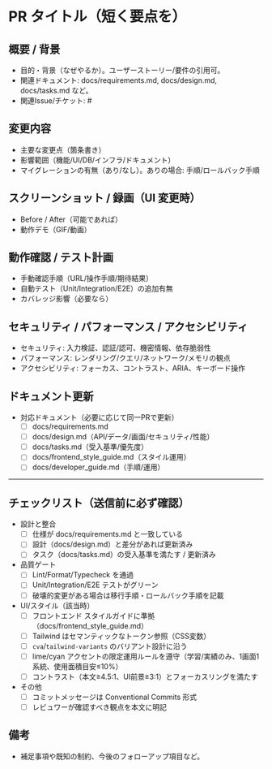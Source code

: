 # PR タイトル（短く要点を）

## 概要 / 背景
- 目的・背景（なぜやるか）。ユーザーストーリー/要件の引用可。
- 関連ドキュメント: docs/requirements.md, docs/design.md, docs/tasks.md など。
- 関連Issue/チケット: #

## 変更内容
- 主要な変更点（箇条書き）
- 影響範囲（機能/UI/DB/インフラ/ドキュメント）
- マイグレーションの有無（あり/なし）。ありの場合: 手順/ロールバック手順

## スクリーンショット / 録画（UI 変更時）
- Before / After（可能であれば）
- 動作デモ（GIF/動画）

## 動作確認 / テスト計画
- 手動確認手順（URL/操作手順/期待結果）
- 自動テスト（Unit/Integration/E2E）の追加有無
- カバレッジ影響（必要なら）

## セキュリティ / パフォーマンス / アクセシビリティ
- セキュリティ: 入力検証、認証/認可、機密情報、依存脆弱性
- パフォーマンス: レンダリング/クエリ/ネットワーク/メモリの観点
- アクセシビリティ: フォーカス、コントラスト、ARIA、キーボード操作

## ドキュメント更新
- 対応ドキュメント（必要に応じて同一PRで更新）
  - [ ] docs/requirements.md
  - [ ] docs/design.md（API/データ/画面/セキュリティ/性能）
  - [ ] docs/tasks.md（受入基準/優先度）
  - [ ] docs/frontend_style_guide.md（スタイル運用）
  - [ ] docs/developer_guide.md（手順/運用）

---

## チェックリスト（送信前に必ず確認）
- 設計と整合
  - [ ] 仕様が docs/requirements.md と一致している
  - [ ] 設計（docs/design.md）と差分があれば更新済み
  - [ ] タスク（docs/tasks.md）の受入基準を満たす / 更新済み
- 品質ゲート
  - [ ] Lint/Format/Typecheck を通過
  - [ ] Unit/Integration/E2E テストがグリーン
  - [ ] 破壊的変更がある場合は移行手順・ロールバック手順を記載
- UI/スタイル（該当時）
  - [ ] フロントエンド スタイルガイドに準拠（docs/frontend_style_guide.md）
  - [ ] Tailwind はセマンティックなトークン参照（CSS変数）
  - [ ] `cva`/`tailwind-variants` のバリアント設計に沿う
  - [ ] lime/cyan アクセントの限定運用ルールを遵守（学習/実績のみ、1画面1系統、使用面積目安≤10%）
  - [ ] コントラスト（本文≥4.5:1、UI前景≥3:1）とフォーカスリングを満たす
- その他
  - [ ] コミットメッセージは Conventional Commits 形式
  - [ ] レビュワーが確認すべき観点を本文に明記

## 備考
- 補足事項や既知の制約、今後のフォローアップ項目など。
